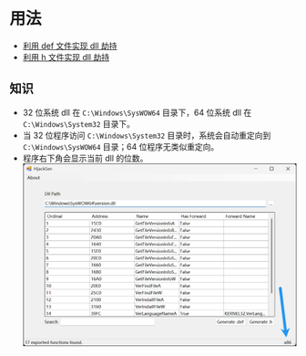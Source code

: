 # 用法

* [利用 def 文件实现 dll 劫持](Def_zh-CN.md)
* [利用 h 文件实现 dll 劫持](H_zh-CN.md)

## 知识

* 32 位系统 dll 在 `C:\Windows\SysWOW64` 目录下，64 位系统 dll 在 `C:\Windows\System32` 目录下。
* 当 32 位程序访问 `C:\Windows\System32` 目录时，系统会自动重定向到 `C:\Windows\SysWOW64` 目录；64 位程序无类似重定向。
* 程序右下角会显示当前 dll 的位数。
  ![](./img/usage-1.png)